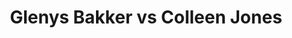 ---
title: Glenys Bakker vs Colleen Jones
player1:
  name: Bakker, Glenys
  percent: 76
  wins: 0
  losses: 1
player2:
  name: Jones, Colleen
  percent: 83
  wins: 1
  losses: 0
games:
- player1:
    team: AB
    position: Second
    percent: 76
    win: 0
    loss: 1
  player2:
    team: CA
    position: Fourth
    percent: 83
    win: 1
    loss: 0
  event: Hearts
  year: 2004
  draw: Round Robin(5)
  score: CA 9 - AB 4
- player1:
    team: KLE
    position: Second
    percent: 84
    win: 1
    loss: 0
  player2:
    team: CJO
    position: Fourth
    percent: 63
    win: 0
    loss: 1
  event: Trials (Women)
  year: 2005
  draw: Round Robin(9)
  score: CJO 3 - KLE 7
---